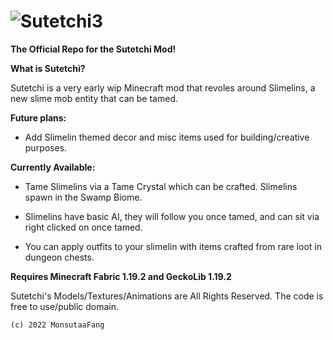 # ![Sutetchi3](https://user-images.githubusercontent.com/117858041/205717785-18a6f5dd-f3e0-479f-9179-beafcd9d492d.png)


**The Official Repo for the Sutetchi Mod!**

**What is Sutetchi?**

Sutetchi is a very early wip Minecraft mod that revoles around Slimelins, a new slime mob entity that can be tamed.

**Future plans:**

* Add Slimelin themed decor and misc items used for building/creative purposes.

**Currently Available:**

* Tame Slimelins via a Tame Crystal which can be crafted. Slimelins spawn in the Swamp Biome.

* Slimelins have basic AI, they will follow you once tamed, and can sit via right clicked on once tamed.

* You can apply outfits to your slimelin with items crafted from rare loot in dungeon chests.

**Requires Minecraft Fabric 1.19.2 and GeckoLib 1.19.2**

Sutetchi's Models/Textures/Animations are All Rights Reserved.
The code is free to use/public domain.

    (c) 2022 MonsutaaFang
